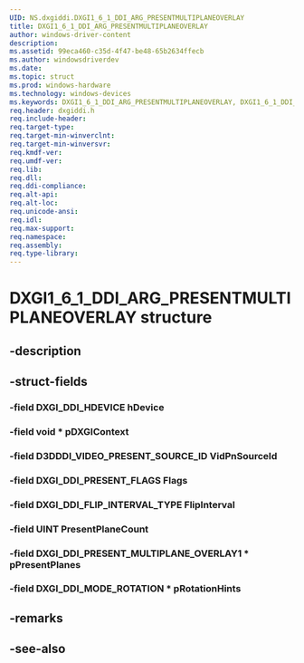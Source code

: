 ```yaml
---
UID: NS.dxgiddi.DXGI1_6_1_DDI_ARG_PRESENTMULTIPLANEOVERLAY
title: DXGI1_6_1_DDI_ARG_PRESENTMULTIPLANEOVERLAY
author: windows-driver-content
description: 
ms.assetid: 99eca460-c35d-4f47-be48-65b2634ffecb
ms.author: windowsdriverdev
ms.date: 
ms.topic: struct
ms.prod: windows-hardware
ms.technology: windows-devices
ms.keywords: DXGI1_6_1_DDI_ARG_PRESENTMULTIPLANEOVERLAY, DXGI1_6_1_DDI_ARG_PRESENTMULTIPLANEOVERLAY
req.header: dxgiddi.h
req.include-header:
req.target-type:
req.target-min-winverclnt:
req.target-min-winversvr:
req.kmdf-ver:
req.umdf-ver:
req.lib:
req.dll:
req.ddi-compliance:
req.alt-api:
req.alt-loc:
req.unicode-ansi:
req.idl:
req.max-support:
req.namespace:
req.assembly:
req.type-library:
---
```


# DXGI1_6_1_DDI_ARG_PRESENTMULTIPLANEOVERLAY structure

## -description



## -struct-fields

### -field DXGI_DDI_HDEVICE hDevice			
 	
### -field void * pDXGIContext			
 	
### -field D3DDDI_VIDEO_PRESENT_SOURCE_ID VidPnSourceId			
 	
### -field DXGI_DDI_PRESENT_FLAGS Flags			
 	
### -field DXGI_DDI_FLIP_INTERVAL_TYPE FlipInterval			
 	
### -field UINT PresentPlaneCount			
 	
### -field DXGI_DDI_PRESENT_MULTIPLANE_OVERLAY1 * pPresentPlanes			
 	
### -field DXGI_DDI_MODE_ROTATION * pRotationHints			
 	
## -remarks

## -see-also